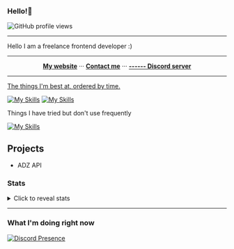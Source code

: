   <h3>Hello!👋</h3>

 ![GitHub profile views](https://komarev.com/ghpvc/?username=mvaqp&color=009999&style=for-the-badge)
  <hr>

Hello I am a freelance frontend developer :)



<hr>

  <p align="center">
  <b><a href="https://mvaq.xyz">My website</a></b>
    ···  
  <b><a href="https://discord.com/users/349899862495723520">Contact me</a></b>
    ···  
  <b><a href="https://discord.gg/-">------ Discord server</a></b>
</p>

<hr>


  <a href="https://skillicons.dev">

<summary>The things I'm best at, ordered by time.<summary>

[![My Skills](https://skillicons.dev/icons?i=raspberrypi,linux,html,css,js,github,md,nodejs,discord,bots,php,cloudflare,git,cpp,cs,nginx,vscode,regex,mysql,prisma,netlify,svelte,tailwind,supabase,workers)](https://skillicons.dev)
[![My Skills](https://skillicons.dev/icons?i=py,express,vue,firebase,ts,grafana,go,docker)](https://skillicons.dev)

<summary>Things I have tried but don't use frequently<summary>

   [![My Skills](https://skillicons.dev/icons?i=wordpress,java,eclipse,bootstrap,jquery,sass,deno,figma,materialui,react,nextjs,bash,powershell,prometheus,sass)](https://skillicons.dev)

## Projects
- ADZ API</a></b>

### Stats

<details>
  <summary>Click to reveal  stats</summary>
<a href="https://git.io/streak-stats"><img src="https://streak-stats.demolab.com?user=mvaqp&theme=prussian" alt="GitHub Streak" /></a>
</details>




<hr>

### What I'm doing right now

[![Discord Presence](https://lanyard.cnrad.dev/api/349899862495723520)](https://discord.com/users/349899862495723520)






<!--
**thevirus15y/thevirus15y** is a ✨ _special_ ✨ repository because its `README.md` (this file) appears on your GitHub profile.

Here are some ideas to get you started:

- 🔭 I’m currently working on ...
- 🌱 I’m currently learning ...
- 👯 I’m looking to collaborate on ...
- 🤔 I’m looking for help with ...
- 💬 Ask me about ...
- 📫 How to reach me: ...
- 😄 Pronouns: ...
- ⚡ Fun fact: ...
-->
